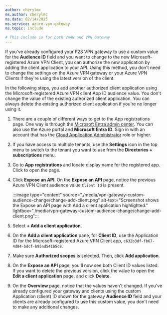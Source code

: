 ```yaml
---
author: cherylmc
ms.author: cherylmc
ms.date: 02/14/2025
ms.service: azure-vpn-gateway
ms.topic: include

# This include is for both VWAN and VPN Gateway
---
```


If you've already configured your P2S VPN gateway to use a custom value for the **Audience ID** field and you want to change to the new Microsoft-registered Azure VPN Client, you can authorize the new application by adding the client application to your API. Using this method, you don't need to change the settings on the Azure VPN gateway or your Azure VPN Clients if they're using the latest version of the client.

In the following steps, you add another authorized client application using the Microsoft-registered Azure VPN client App ID audience value. You don't change the value of the existing authorized client application. You can always delete the existing authorized client application if you're no longer using it.

1. There are a couple of different ways to get to the App registrations page. One way is through the [Microsoft Entra admin center](https://entra.microsoft.com). You can also use the Azure portal and **Microsoft Entra ID**. Sign in with an account that has the [Cloud Application Administrator](/entra/identity/role-based-access-control/permissions-reference#cloud-application-administrator) role or higher.
1. If you have access to multiple tenants, use the **Settings** icon in the top menu to switch to the tenant you want to use from the **Directories + subscriptions** menu.
1. Go to **App registrations** and locate display name for the registered app. Click to open the page.
1. Click **Expose an API**. On the **Expose an API** page, notice the previous Azure VPN Client audience value `Client Id` is present.

   :::image type="content" source="./media/vpn-gateway-custom-audience-change/change-add-client.png" alt-text="Screenshot shows the Expose an API page with Add a client application highlighted." lightbox="./media/vpn-gateway-custom-audience-change/change-add-client.png":::
1. Select **+ Add a client application**.
1. On the **Add a client application** pane, for **Client ID**, use the Application ID for the Microsoft-registered Azure VPN Client app, `c632b3df-fb67-4d84-bdcf-b95ad541b5c8`.
1. Make sure **Authorized scopes** is selected. Then, click **Add application**.
1. On the **Expose an API** page, you'll now see both Client ID values listed. If you want to delete the previous version, click the value to open the **Edit a client application** page, and click **Delete**.
1. On the **Overview** page, notice that the values haven't changed. If you've already configured your gateway and clients using the custom Application (client) ID shown for the gateway **Audience ID** field and your clients are already configured to use this custom value, you don't need to make any additional changes.
